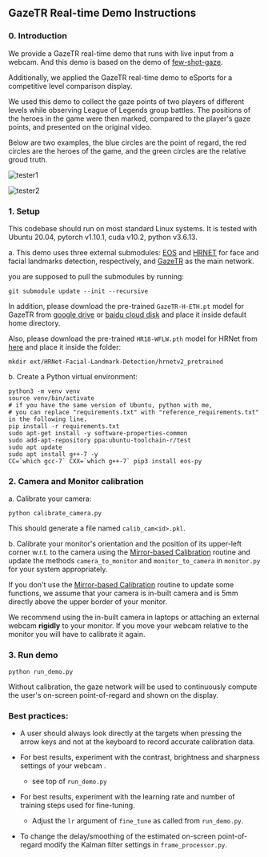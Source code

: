 ## GazeTR Real-time Demo Instructions

### 0. Introduction

We provide a GazeTR real-time demo that runs with live input from a webcam. And this demo is based on the demo of [few-shot-gaze](https://github.com/NVlabs/few_shot_gaze). 

Additionally, we applied the  GazeTR real-time demo to eSports for a competitive level comparison display. 

We used this demo to collect the gaze points of two players of different levels while observing League of Legends group battles. The positions of the heroes in the game were then marked, compared to the player's gaze points, and presented on the original video.

Below are two examples, the blue circles are the point of regard, the red circles are the heroes of the game, and the green circles are the relative groud truth.

![tester1](https://github.com/zgchen33/GazeTR_demo/raw/master/readme_images/tester1.gif)

![tester2](https://github.com/zgchen33/GazeTR_demo/raw/master/readme_images/tester2.gif)

### 1. Setup

This codebase should run on most standard Linux systems. It is tested with Ubuntu 20.04, pytorch v1.10.1, cuda v10.2, python v3.6.13.

a. This demo uses three external submodules: [EOS](https://pypi.org/project/eos-py/) and
   [HRNET](https://github.com/HRNet/HRNet-Facial-Landmark-Detection) for face and facial landmarks detection, respectively, and [GazeTR](https://github.com/yihuacheng/GazeTR) as the main network.

you are supposed to  pull the submodules by running:

    git submodule update --init --recursive

In addition, please download the pre-trained `GazeTR-H-ETH.pt` model for GazeTR from [google drive](https://drive.google.com/file/d/1WEiKZ8Ga0foNmxM7xFabI4D5ajThWAWj/view?usp=sharing) or [ baidu cloud disk](https://pan.baidu.com/s/1GEbjbNgXvVkisVWGtTJm7g)
   and place it inside default home directory.

Also, please download the pre-trained `HR18-WFLW.pth` model for HRNet from [here](https://1drv.ms/u/s!AiWjZ1LamlxzdTsr_9QZCwJsn5U)
   and place it inside the folder:

    mkdir ext/HRNet-Facial-Landmark-Detection/hrnetv2_pretrained

b. Create a Python virtual environment:

    python3 -m venv venv
    source venv/bin/activate
    # if you have the same version of Ubuntu, python with me, 
    # you can replace "requirements.txt" with "reference_requirements.txt" in the following line.
    pip install -r requirements.txt
    sudo apt-get install -y software-properties-common
    sudo add-apt-repository ppa:ubuntu-toolchain-r/test
    sudo apt update
    sudo apt install g++-7 -y
    CC=`which gcc-7` CXX=`which g++-7` pip3 install eos-py

### 2. Camera and Monitor calibration
  a. Calibrate your camera:

    python calibrate_camera.py

   This should generate a file named `calib_cam<id>.pkl`.

   b. Calibrate your monitor's orientation and the position of its upper-left corner w.r.t. to the
   camera using the [Mirror-based Calibration](https://computer-vision.github.io/takahashi2012cvpr/) routine and
   update the methods `camera_to_monitor` and `monitor_to_camera` in `monitor.py` for your system appropriately.

   If you don't use the [Mirror-based Calibration](https://computer-vision.github.io/takahashi2012cvpr/) routine to update some functions,
   we assume that your camera is in-built camera and is 5mm directly above the upper border of your monitor.

   We recommend using the in-built camera in laptops or attaching an external webcam **rigidly** to your monitor.
   If you move your webcam relative to the monitor you will have to calibrate it again.


### 3. Run demo
    python run_demo.py

Without calibration, the gaze network will be used to continuously compute the user's on-screen point-of-regard and shown on the display.

### Best practices:

* A user should always look directly at the targets when pressing the arrow
keys and not at the keyboard to record accurate calibration data.

* For best results, experiment with the contrast, brightness and sharpness settings of your webcam .
    * see top of `run_demo.py`

* For best results, experiment with the learning rate and number of training steps used for fine-tuning.
    * Adjust the `lr` argument of `fine_tune` as called from `run_demo.py`.

* To change the delay/smoothing of the estimated on-screen point-of-regard modify the Kalman filter settings
in `frame_processor.py`.
